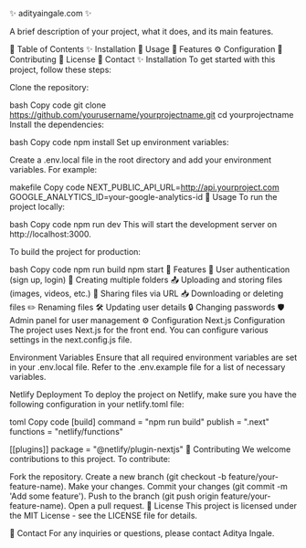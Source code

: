 ✨ adityaingale.com ✨

A brief description of your project, what it does, and its main features.

📖 Table of Contents
✨ Installation
🚀 Usage
🌟 Features
⚙️ Configuration
🤝 Contributing
📜 License
📧 Contact
✨ Installation
To get started with this project, follow these steps:

Clone the repository:

bash
Copy code
git clone https://github.com/yourusername/yourprojectname.git
cd yourprojectname
Install the dependencies:

bash
Copy code
npm install
Set up environment variables:

Create a .env.local file in the root directory and add your environment variables. For example:

makefile
Copy code
NEXT_PUBLIC_API_URL=http://api.yourproject.com
GOOGLE_ANALYTICS_ID=your-google-analytics-id
🚀 Usage
To run the project locally:

bash
Copy code
npm run dev
This will start the development server on http://localhost:3000.

To build the project for production:

bash
Copy code
npm run build
npm start
🌟 Features
🔐 User authentication (sign up, login)
📁 Creating multiple folders
📤 Uploading and storing files (images, videos, etc.)
🔗 Sharing files via URL
📥 Downloading or deleting files
✏️ Renaming files
🛠️ Updating user details
🔒 Changing passwords
🛡️ Admin panel for user management
⚙️ Configuration
Next.js Configuration
The project uses Next.js for the front end. You can configure various settings in the next.config.js file.

Environment Variables
Ensure that all required environment variables are set in your .env.local file. Refer to the .env.example file for a list of necessary variables.

Netlify Deployment
To deploy the project on Netlify, make sure you have the following configuration in your netlify.toml file:

toml
Copy code
[build]
  command = "npm run build"
  publish = ".next"
  functions = "netlify/functions"

[[plugins]]
  package = "@netlify/plugin-nextjs"
🤝 Contributing
We welcome contributions to this project. To contribute:

Fork the repository.
Create a new branch (git checkout -b feature/your-feature-name).
Make your changes.
Commit your changes (git commit -m 'Add some feature').
Push to the branch (git push origin feature/your-feature-name).
Open a pull request.
📜 License
This project is licensed under the MIT License - see the LICENSE file for details.

📧 Contact
For any inquiries or questions, please contact Aditya Ingale.
 
 

